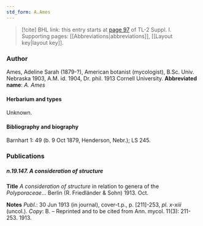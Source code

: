 ```yaml
---
std_form: A.Ames
---
```


> [!cite] BHL link: this entry starts at [page 97](https://www.biodiversitylibrary.org/page/33264824) of TL-2 Suppl. I.
> Supporting pages: [[Abbreviations|abbreviations]], [[Layout key|layout key]].

### Author

Ames, Adeline Sarah (1879-?), American botanist (mycologist), B.Sc. Univ. Nebraska 1903, A.M. id. 1904, Dr. phil. 1913 Cornell University. 
**Abbreviated name**: *A. Ames*

#### Herbarium and types

Unknown.

#### Bibliography and biography

Barnhart 1: 49 (b. 9 Oct 1879, Henderson, Nebr.); LS 245.

### Publications

##### n.19.147. A consideration of structure

**Title**
*A consideration of structure* in relation to genera of the *Polyporaceae*... Berlin (R. Friedländer & Sohn) 1913. Oct.

**Notes**
*Publ*.: 30 Jun 1913 (in journal), cover-t.p., p. \[211\]-253, *pl. x-xiii* (uncol.). *Copy*: B. – Reprinted and to be cited from Ann. mycol. 11(3): 211-253. 1913.

